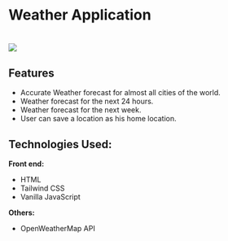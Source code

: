 Weather Application
===================

![](https://res.cloudinary.com/sherri-media/image/upload/v1653820503/weather_app_b5768b50d6.jpg)
================================================================================================

Features
--------

* Accurate Weather forecast for almost all cities of the world.
* Weather forecast for the next 24 hours.
* Weather forecast for the next week.
* User can save a location as his home location.

Technologies Used:
------------------

**Front end:**

* HTML
* Tailwind CSS
* Vanilla JavaScript

**Others:**

* OpenWeatherMap API
